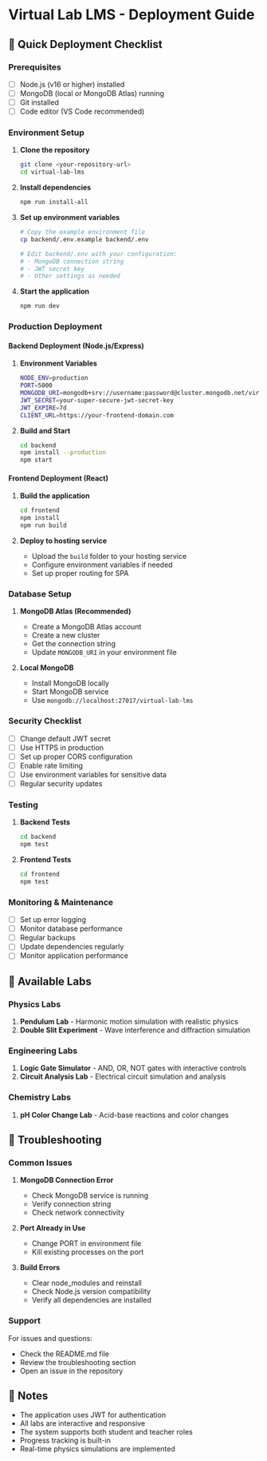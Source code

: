 # Virtual Lab LMS - Deployment Guide

## 🚀 Quick Deployment Checklist

### Prerequisites
- [ ] Node.js (v16 or higher) installed
- [ ] MongoDB (local or MongoDB Atlas) running
- [ ] Git installed
- [ ] Code editor (VS Code recommended)

### Environment Setup

1. **Clone the repository**
   ```bash
   git clone <your-repository-url>
   cd virtual-lab-lms
   ```

2. **Install dependencies**
   ```bash
   npm run install-all
   ```

3. **Set up environment variables**
   ```bash
   # Copy the example environment file
   cp backend/.env.example backend/.env
   
   # Edit backend/.env with your configuration:
   # - MongoDB connection string
   # - JWT secret key
   # - Other settings as needed
   ```

4. **Start the application**
   ```bash
   npm run dev
   ```

### Production Deployment

#### Backend Deployment (Node.js/Express)

1. **Environment Variables**
   ```bash
   NODE_ENV=production
   PORT=5000
   MONGODB_URI=mongodb+srv://username:password@cluster.mongodb.net/virtual-lab-lms
   JWT_SECRET=your-super-secure-jwt-secret-key
   JWT_EXPIRE=7d
   CLIENT_URL=https://your-frontend-domain.com
   ```

2. **Build and Start**
   ```bash
   cd backend
   npm install --production
   npm start
   ```

#### Frontend Deployment (React)

1. **Build the application**
   ```bash
   cd frontend
   npm install
   npm run build
   ```

2. **Deploy to hosting service**
   - Upload the `build` folder to your hosting service
   - Configure environment variables if needed
   - Set up proper routing for SPA

### Database Setup

1. **MongoDB Atlas (Recommended)**
   - Create a MongoDB Atlas account
   - Create a new cluster
   - Get the connection string
   - Update `MONGODB_URI` in your environment file

2. **Local MongoDB**
   - Install MongoDB locally
   - Start MongoDB service
   - Use `mongodb://localhost:27017/virtual-lab-lms`

### Security Checklist

- [ ] Change default JWT secret
- [ ] Use HTTPS in production
- [ ] Set up proper CORS configuration
- [ ] Enable rate limiting
- [ ] Use environment variables for sensitive data
- [ ] Regular security updates

### Testing

1. **Backend Tests**
   ```bash
   cd backend
   npm test
   ```

2. **Frontend Tests**
   ```bash
   cd frontend
   npm test
   ```

### Monitoring & Maintenance

- [ ] Set up error logging
- [ ] Monitor database performance
- [ ] Regular backups
- [ ] Update dependencies regularly
- [ ] Monitor application performance

## 🧪 Available Labs

### Physics Labs
1. **Pendulum Lab** - Harmonic motion simulation with realistic physics
2. **Double Slit Experiment** - Wave interference and diffraction simulation

### Engineering Labs
1. **Logic Gate Simulator** - AND, OR, NOT gates with interactive controls
2. **Circuit Analysis Lab** - Electrical circuit simulation and analysis

### Chemistry Labs
1. **pH Color Change Lab** - Acid-base reactions and color changes

## 🔧 Troubleshooting

### Common Issues

1. **MongoDB Connection Error**
   - Check MongoDB service is running
   - Verify connection string
   - Check network connectivity

2. **Port Already in Use**
   - Change PORT in environment file
   - Kill existing processes on the port

3. **Build Errors**
   - Clear node_modules and reinstall
   - Check Node.js version compatibility
   - Verify all dependencies are installed

### Support

For issues and questions:
- Check the README.md file
- Review the troubleshooting section
- Open an issue in the repository

## 📝 Notes

- The application uses JWT for authentication
- All labs are interactive and responsive
- The system supports both student and teacher roles
- Progress tracking is built-in
- Real-time physics simulations are implemented

